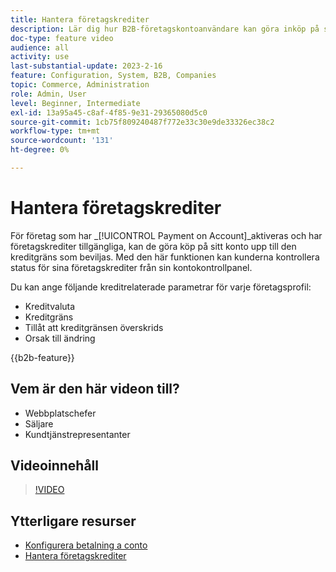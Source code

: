 ```yaml
---
title: Hantera företagskrediter
description: Lär dig hur B2B-företagskontoanvändare kan göra inköp på sina konton upp till den kreditgräns som beviljas.
doc-type: feature video
audience: all
activity: use
last-substantial-update: 2023-2-16
feature: Configuration, System, B2B, Companies
topic: Commerce, Administration
role: Admin, User
level: Beginner, Intermediate
exl-id: 13a95a45-c8af-4f85-9e31-29365080d5c0
source-git-commit: 1cb75f809240487f772e33c30e9de33326ec38c2
workflow-type: tm+mt
source-wordcount: '131'
ht-degree: 0%

---
```


# Hantera företagskrediter

För företag som har _[!UICONTROL Payment on Account]_aktiveras och har företagskrediter tillgängliga, kan de göra köp på sitt konto upp till den kreditgräns som beviljas. Med den här funktionen kan kunderna kontrollera status för sina företagskrediter från sin kontokontrollpanel.

Du kan ange följande kreditrelaterade parametrar för varje företagsprofil:

- Kreditvaluta
- Kreditgräns
- Tillåt att kreditgränsen överskrids
- Orsak till ändring

{{b2b-feature}}

## Vem är den här videon till?

- Webbplatschefer
- Säljare
- Kundtjänstrepresentanter

## Videoinnehåll

>[!VIDEO](https://video.tv.adobe.com/v/344445?quality=12&learn=on)

## Ytterligare resurser

- [Konfigurera betalning a conto](https://experienceleague.adobe.com/docs/commerce-admin/b2b/enable-basic-features.html#configure-payment-on-account)
- [Hantera företagskrediter](https://experienceleague.adobe.com/docs/commerce-admin/b2b/companies/credit-company.html)
